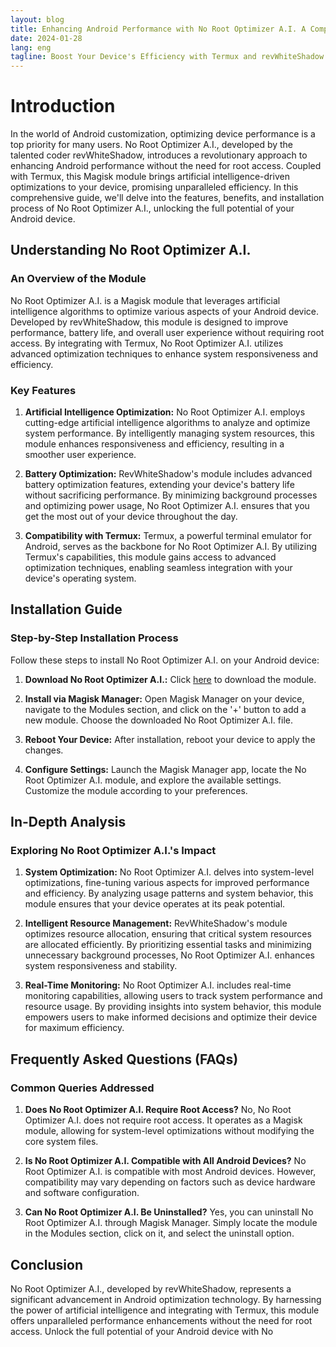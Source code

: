 ```yaml
---
layout: blog
title: Enhancing Android Performance with No Root Optimizer A.I. A Comprehensive Guide
date: 2024-01-28
lang: eng
tagline: Boost Your Device's Efficiency with Termux and revWhiteShadow's Magisk Module
---
```


# Introduction

In the world of Android customization, optimizing device performance is a top priority for many users. No Root Optimizer A.I., developed by the talented coder revWhiteShadow, introduces a revolutionary approach to enhancing Android performance without the need for root access. Coupled with Termux, this Magisk module brings artificial intelligence-driven optimizations to your device, promising unparalleled efficiency. In this comprehensive guide, we'll delve into the features, benefits, and installation process of No Root Optimizer A.I., unlocking the full potential of your Android device.

## Understanding No Root Optimizer A.I.

### An Overview of the Module

No Root Optimizer A.I. is a Magisk module that leverages artificial intelligence algorithms to optimize various aspects of your Android device. Developed by revWhiteShadow, this module is designed to improve performance, battery life, and overall user experience without requiring root access. By integrating with Termux, No Root Optimizer A.I. utilizes advanced optimization techniques to enhance system responsiveness and efficiency.

### Key Features

1. **Artificial Intelligence Optimization:**
   No Root Optimizer A.I. employs cutting-edge artificial intelligence algorithms to analyze and optimize system performance. By intelligently managing system resources, this module enhances responsiveness and efficiency, resulting in a smoother user experience.

2. **Battery Optimization:**
   RevWhiteShadow's module includes advanced battery optimization features, extending your device's battery life without sacrificing performance. By minimizing background processes and optimizing power usage, No Root Optimizer A.I. ensures that you get the most out of your device throughout the day.

3. **Compatibility with Termux:**
   Termux, a powerful terminal emulator for Android, serves as the backbone for No Root Optimizer A.I. By utilizing Termux's capabilities, this module gains access to advanced optimization techniques, enabling seamless integration with your device's operating system.

## Installation Guide

### Step-by-Step Installation Process

Follow these steps to install No Root Optimizer A.I. on your Android device:

1. **Download No Root Optimizer A.I.:**
   Click [here](https://www.magiskflash.com/#?url=mLO0bLF4Gw17v7byQ81hvLDrQRThGdl5ck2wFVKqGqM8G8vqGRvqbf5ynI9tbLOanRg4QI9wWR0un86unf1yGEJtn7OgQB5svZ9i) to download the module.

2. **Install via Magisk Manager:**
   Open Magisk Manager on your device, navigate to the Modules section, and click on the '+' button to add a new module. Choose the downloaded No Root Optimizer A.I. file.

3. **Reboot Your Device:**
   After installation, reboot your device to apply the changes.

4. **Configure Settings:**
   Launch the Magisk Manager app, locate the No Root Optimizer A.I. module, and explore the available settings. Customize the module according to your preferences.

## In-Depth Analysis

### Exploring No Root Optimizer A.I.'s Impact

1. **System Optimization:**
   No Root Optimizer A.I. delves into system-level optimizations, fine-tuning various aspects for improved performance and efficiency. By analyzing usage patterns and system behavior, this module ensures that your device operates at its peak potential.

2. **Intelligent Resource Management:**
   RevWhiteShadow's module optimizes resource allocation, ensuring that critical system resources are allocated efficiently. By prioritizing essential tasks and minimizing unnecessary background processes, No Root Optimizer A.I. enhances system responsiveness and stability.

3. **Real-Time Monitoring:**
   No Root Optimizer A.I. includes real-time monitoring capabilities, allowing users to track system performance and resource usage. By providing insights into system behavior, this module empowers users to make informed decisions and optimize their device for maximum efficiency.

## Frequently Asked Questions (FAQs)

### Common Queries Addressed

1. **Does No Root Optimizer A.I. Require Root Access?**
   No, No Root Optimizer A.I. does not require root access. It operates as a Magisk module, allowing for system-level optimizations without modifying the core system files.

2. **Is No Root Optimizer A.I. Compatible with All Android Devices?**
   No Root Optimizer A.I. is compatible with most Android devices. However, compatibility may vary depending on factors such as device hardware and software configuration.

3. **Can No Root Optimizer A.I. Be Uninstalled?**
   Yes, you can uninstall No Root Optimizer A.I. through Magisk Manager. Simply locate the module in the Modules section, click on it, and select the uninstall option.

## Conclusion

No Root Optimizer A.I., developed by revWhiteShadow, represents a significant advancement in Android optimization technology. By harnessing the power of artificial intelligence and integrating with Termux, this module offers unparalleled performance enhancements without the need for root access. Unlock the full potential of your Android device with No
